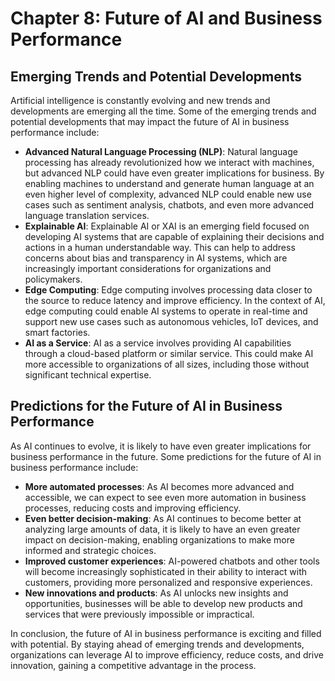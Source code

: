Chapter 8: Future of AI and Business Performance
================================================

Emerging Trends and Potential Developments
------------------------------------------

Artificial intelligence is constantly evolving and new trends and developments are emerging all the time. Some of the emerging trends and potential developments that may impact the future of AI in business performance include:

* **Advanced Natural Language Processing (NLP)**: Natural language processing has already revolutionized how we interact with machines, but advanced NLP could have even greater implications for business. By enabling machines to understand and generate human language at an even higher level of complexity, advanced NLP could enable new use cases such as sentiment analysis, chatbots, and even more advanced language translation services.
* **Explainable AI**: Explainable AI or XAI is an emerging field focused on developing AI systems that are capable of explaining their decisions and actions in a human understandable way. This can help to address concerns about bias and transparency in AI systems, which are increasingly important considerations for organizations and policymakers.
* **Edge Computing**: Edge computing involves processing data closer to the source to reduce latency and improve efficiency. In the context of AI, edge computing could enable AI systems to operate in real-time and support new use cases such as autonomous vehicles, IoT devices, and smart factories.
* **AI as a Service**: AI as a service involves providing AI capabilities through a cloud-based platform or similar service. This could make AI more accessible to organizations of all sizes, including those without significant technical expertise.

Predictions for the Future of AI in Business Performance
--------------------------------------------------------

As AI continues to evolve, it is likely to have even greater implications for business performance in the future. Some predictions for the future of AI in business performance include:

* **More automated processes**: As AI becomes more advanced and accessible, we can expect to see even more automation in business processes, reducing costs and improving efficiency.
* **Even better decision-making**: As AI continues to become better at analyzing large amounts of data, it is likely to have an even greater impact on decision-making, enabling organizations to make more informed and strategic choices.
* **Improved customer experiences**: AI-powered chatbots and other tools will become increasingly sophisticated in their ability to interact with customers, providing more personalized and responsive experiences.
* **New innovations and products**: As AI unlocks new insights and opportunities, businesses will be able to develop new products and services that were previously impossible or impractical.

In conclusion, the future of AI in business performance is exciting and filled with potential. By staying ahead of emerging trends and developments, organizations can leverage AI to improve efficiency, reduce costs, and drive innovation, gaining a competitive advantage in the process.
